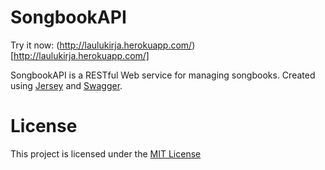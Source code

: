SongbookAPI
===========

Try it now: (http://laulukirja.herokuapp.com/)[http://laulukirja.herokuapp.com/]

SongbookAPI is a RESTful Web service for managing songbooks. Created using [Jersey](https://jersey.java.net/) and [Swagger](http://swagger.io/).

License
===========

This project is licensed under the [MIT License](http://opensource.org/licenses/MIT)


